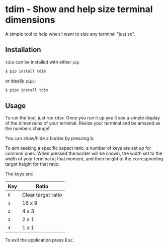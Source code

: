 # tdim - Show and help size terminal dimensions

A simple tool to help when I want to size any terminal "just so".

## Installation

`tdim` can be installed with either `pip`

```sh
$ pip install tdim
```

or ideally `pipx`:

```sh
$ pipx install tdim
```

## Usage

To run the tool, just run `tdim`. Once you run it up you'll see a simple
display of the dimensions of your terminal. Resize your terminal and be
amazed as the numbers change!

You can show/hide a border by pressing <kbd>b</kbd>.

To aim seeking a specific aspect ratio, a number of keys are set up for
common ones. When pressed the border will be shown, the width set to the
width of your terminal at that moment, and then height to the corresponding
target height for that ratio.

The keys are:

| Key          | Ratio              |
|--------------|--------------------|
| <kbd>0</kbd> | Clear target ratio |
| <kbd>1</kbd> | 16 x 9             |
| <kbd>2</kbd> | 4 x 3              |
| <kbd>3</kbd> | 2 x 1              |
| <kbd>4</kbd> | 1 x 1              |

To exit the application press <kbd>Esc</kbd>.

[//]: # (README.md ends here)
